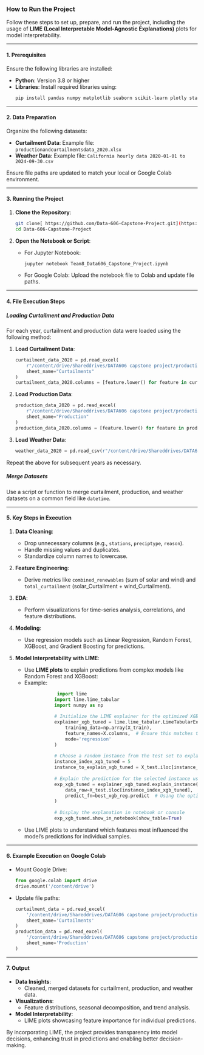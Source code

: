 ### How to Run the Project

Follow these steps to set up, prepare, and run the project, including the usage of **LIME (Local Interpretable Model-Agnostic Explanations)** plots for model interpretability.

---

#### **1. Prerequisites**
Ensure the following libraries are installed:
- **Python**: Version 3.8 or higher
- **Libraries**: Install required libraries using:
  ```bash
  pip install pandas numpy matplotlib seaborn scikit-learn plotly statsmodels lime openpyxl
  ```

---

#### **2. Data Preparation**
Organize the following datasets:
- **Curtailment Data**: Example file: `productionandcurtailmentsdata_2020.xlsx`
- **Weather Data**: Example file: `California hourly data 2020-01-01 to 2024-09-30.csv`

Ensure file paths are updated to match your local or Google Colab environment.

---

#### **3. Running the Project**
1. **Clone the Repository**:
   ```bash
   git clone[ https://github.com/Data-606-Capstone-Project.git](https://github.com/poojab2813/Data-606-Capstone-Project.git)
   cd Data-606-Capstone-Project
   ```

2. **Open the Notebook or Script**:
   - For Jupyter Notebook:
     ```bash
     jupyter notebook Team8_Data606_Capstone_Project.ipynb
     ```
   - For Google Colab:
     Upload the notebook file to Colab and update file paths.

---

#### **4. File Execution Steps**

##### **Loading Curtailment and Production Data**
For each year, curtailment and production data were loaded using the following method:
1. **Load Curtailment Data**:
   ```python
   curtailment_data_2020 = pd.read_excel(
       r"/content/drive/Shareddrives/DATA606 capstone project/productionandcurtailmentsdata_2020.xlsx", 
       sheet_name="Curtailments"
   )
   curtailment_data_2020.columns = [feature.lower() for feature in curtailment_data_2020.columns]
   ```

2. **Load Production Data**:
   ```python
   production_data_2020 = pd.read_excel(
       r"/content/drive/Shareddrives/DATA606 capstone project/productionandcurtailmentsdata_2020.xlsx", 
       sheet_name="Production"
   )
   production_data_2020.columns = [feature.lower() for feature in production_data_2020.columns]
   ```

3. **Load Weather Data**:
   ```python
   weather_data_2020 = pd.read_csv(r"/content/drive/Shareddrives/DATA606 capstone project/California hourly data 2020-01-01 to 2024-09-30.csv")
   ```

Repeat the above for subsequent years as necessary.

##### **Merge Datasets**
Use a script or function to merge curtailment, production, and weather datasets on a common field like `datetime`.

---

#### **5. Key Steps in Execution**
1. **Data Cleaning**:
   - Drop unnecessary columns (e.g., `stations`, `preciptype`, `reason`).
   - Handle missing values and duplicates.
   - Standardize column names to lowercase.

2. **Feature Engineering**:
   - Derive metrics like `combined_renewables` (sum of solar and wind) and `total_curtailment` (solar_Curtailment + wind_Curtailment).

3. **EDA**:
   - Perform visualizations for time-series analysis, correlations, and feature distributions.

4. **Modeling**:
   - Use regression models such as Linear Regression, Random Forest, XGBoost, and Gradient Boosting for predictions.

5. **Model Interpretability with LIME**:
   - Use **LIME plots** to explain predictions from complex models like Random Forest and XGBoost:
   - Example:
     ```python
                 import lime
                import lime.lime_tabular
                import numpy as np
                
                # Initialize the LIME explainer for the optimized XGBoost Regressor
                explainer_xgb_tuned = lime.lime_tabular.LimeTabularExplainer(
                    training_data=np.array(X_train),
                    feature_names=X.columns,  # Ensure this matches the original feature names used for training
                    mode='regression'
                )
                
                # Choose a random instance from the test set to explain (modify index as needed)
                instance_index_xgb_tuned = 5
                instance_to_explain_xgb_tuned = X_test.iloc[instance_index_xgb_tuned].values.reshape(1, -1)
                
                # Explain the prediction for the selected instance using LIME for the optimized XGBoost model
                exp_xgb_tuned = explainer_xgb_tuned.explain_instance(
                    data_row=X_test.iloc[instance_index_xgb_tuned],
                    predict_fn=best_xgb_reg.predict  # Using the optimized XGBoost model
                )
                
                # Display the explanation in notebook or console
                exp_xgb_tuned.show_in_notebook(show_table=True)

     ```
   - Use LIME plots to understand which features most influenced the model’s predictions for individual samples.

---

#### **6. Example Execution on Google Colab**
- Mount Google Drive:
  ```python
  from google.colab import drive
  drive.mount('/content/drive')
  ```

- Update file paths:
  ```python
  curtailment_data = pd.read_excel(
      '/content/drive/Shareddrives/DATA606 capstone project/productionandcurtailmentsdata_2020.xlsx', 
      sheet_name='Curtailments'
  )
  production_data = pd.read_excel(
      '/content/drive/Shareddrives/DATA606 capstone project/productionandcurtailmentsdata_2020.xlsx', 
      sheet_name='Production'
  )
  ```

---

#### **7. Output**
- **Data Insights**:
  - Cleaned, merged datasets for curtailment, production, and weather data.
- **Visualizations**:
  - Feature distributions, seasonal decomposition, and trend analysis.
- **Model Interpretability**:
  - LIME plots showcasing feature importance for individual predictions.

By incorporating LIME, the project provides transparency into model decisions, enhancing trust in predictions and enabling better decision-making.
